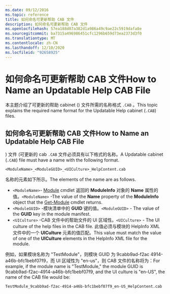 ```yaml
---
ms.date: 09/12/2016
ms.topic: reference
title: 如何命名可更新帮助 CAB 文件
description: 如何命名可更新帮助 CAB 文件
ms.openlocfilehash: 57ea188d07a382d1a986a49c9ae22c5919dafa8e
ms.sourcegitcommit: ba7315a496986451cfc1296b659d73ea2373d3f0
ms.translationtype: MT
ms.contentlocale: zh-CN
ms.lasthandoff: 12/10/2020
ms.locfileid: "92658925"
---
```

# <a name="how-to-name-an-updatable-help-cab-file"></a><span data-ttu-id="66bcc-103">如何命名可更新帮助 CAB 文件</span><span class="sxs-lookup"><span data-stu-id="66bcc-103">How to Name an Updatable Help CAB File</span></span>

<span data-ttu-id="66bcc-104">本主题介绍了可更新的帮助 cabinet () 文件所需的名称格式 `.CAB` 。</span><span class="sxs-lookup"><span data-stu-id="66bcc-104">This topic explains the required name format for the Updatable Help cabinet (`.CAB`) files.</span></span>

## <a name="how-to-name-an-updatable-help-cab-file"></a><span data-ttu-id="66bcc-105">如何命名可更新帮助 CAB 文件</span><span class="sxs-lookup"><span data-stu-id="66bcc-105">How to Name an Updatable Help CAB File</span></span>

<span data-ttu-id="66bcc-106">) 文件 (可更新的 cab `.CAB` 文件必须具有以下格式的名称。</span><span class="sxs-lookup"><span data-stu-id="66bcc-106">A Updatable cabinet (`.CAB`) file must have a name with the following format.</span></span>

`<ModuleName>_<ModuleGUID>_<UICulture>_HelpContent.cab`

<span data-ttu-id="66bcc-107">名称的元素如下所示。</span><span class="sxs-lookup"><span data-stu-id="66bcc-107">The elements of the name are as follows.</span></span>

- <span data-ttu-id="66bcc-108">`<ModuleName>`- [Module](/powershell/module/Microsoft.PowerShell.Core/Get-Module) cmdlet 返回的 **ModuleInfo** 对象的 **Name** 属性的值。</span><span class="sxs-lookup"><span data-stu-id="66bcc-108">`<ModuleName>` -The value of the **Name** property of the **ModuleInfo** object that the [Get-Module](/powershell/module/Microsoft.PowerShell.Core/Get-Module) cmdlet returns.</span></span>
- <span data-ttu-id="66bcc-109">`<ModuleGUID>` -模块清单中的 **GUID** 键的值。</span><span class="sxs-lookup"><span data-stu-id="66bcc-109">`<ModuleGUID>` - The value of the **GUID** key in the module manifest.</span></span>
- <span data-ttu-id="66bcc-110">`<UICulture>` -CAB 文件中的帮助文件的 UI 区域性。</span><span class="sxs-lookup"><span data-stu-id="66bcc-110">`<UICulture>` - The UI culture of the help files in the CAB file.</span></span> <span data-ttu-id="66bcc-111">此值必须与模块的 HelpInfo XML 文件中的一个 **UICulture** 元素的值匹配。</span><span class="sxs-lookup"><span data-stu-id="66bcc-111">This value must match the value of one of the **UICulture** elements in the HelpInfo XML file for the module.</span></span>

<span data-ttu-id="66bcc-112">例如，如果模块名称为 "TestModule"，则模块 GUID 为 9cabb9ad-f2ac 4914-a46b-bfc1bebf07f9，而 UI 区域性为 "en-us"，则 CAB 文件的名称将为：</span><span class="sxs-lookup"><span data-stu-id="66bcc-112">For example, if the module name is "TestModule," the module GUID is 9cabb9ad-f2ac-4914-a46b-bfc1bebf07f9, and the UI culture is "en-US", the name of the CAB file would be:</span></span>

`TestModule_9cabb9ad-f2ac-4914-a46b-bfc1bebf07f9_en-US_HelpContent.cab`
